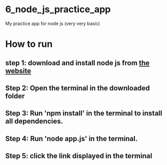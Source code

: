 # 6_node_js_practice_app
My practice app for node js (very very basic)

<h1> How to run </h1>
<h2> step 1: download and install node js from <a href='https://nodejs.org/en/download/'> the website </a> </h2> 
<h2> Step 2: Open the terminal in the downloaded folder </h2>
<h2> Step 3: Run 'npm install' in the terminal to install all dependencies. </h2>
<h2> Step 4: Run 'node app.js' in the terminal. </h2>
<h2> Step 5: click the link displayed in the terminal </h2>

